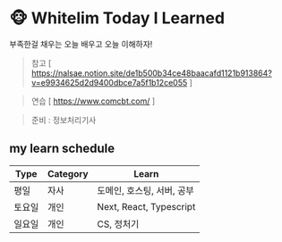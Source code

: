 # 🐵 Whitelim Today I Learned
<p>부족한걸 채우는 오늘 배우고 오늘 이해하자!</p>

> 참고 [ https://nalsae.notion.site/de1b500b34ce48baacafd1121b913864?v=e9934625d2d9400dbce7a5f1b12ce055 ]

> 연습 [ https://www.comcbt.com/ ]

> 준비 : 정보처리기사

## my learn schedule
| Type | Category | Learn | 
| -- | -- | -- | 
| 평일 | 자사 | 도메인, 호스팅, 서버, 공부 |
| 토요일 | 개인 | Next, React, Typescript |
| 일요일 | 개인 | CS, 정처기 |
